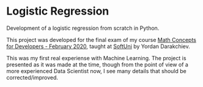 # Logistic Regression
Development of a logistic regression from scratch in Python.

This project was developed for the final exam of my course [Math Concepts for Developers - February 2020](https://softuni.bg/trainings/2778/math-concepts-for-developers-february-2020), taught at [SoftUni](https://softuni.bg/) by Yordan Darakchiev. 

This was my first real experiense with Machine Learning. The project is presented as it was made at the time, though from the point of view of a more experienced Data Scientist now, I see many details that should be corrected/improved.
